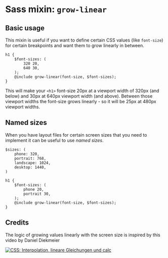 # Sass mixin: `grow-linear`

## Basic usage

This mixin is useful if you want to define certain CSS values (like `font-size`) for certain breakpoints and want them
to grow linearly in between.

    h1 {
        $font-sizes: (
            320 20,
            640 30,
        );
        @include grow-linear(font-size, $font-sizes);
    }
    
This will make your `<h1>` font-size 20px at a viewport width of 320px (and below) and 30px at 640px viewport width (and
above). Between those viewport widths the font-size grows linearly - so it will be 25px at 480px viewport widths.

## Named sizes

When you have layout files for certain screen sizes that you need to implement it can be useful to use *named sizes*.

    $sizes: (
        phone: 320,
        portrait: 768,
        landscape: 1024,
        desktop: 1440,
    )
    
    h1 {
        $font-sizes: (
            phone 20,
            portrait 30,
        );
        @include grow-linear(font-size, $font-sizes);
    }

## Credits

The logic of growing values linearly with the screen size is inspired by this video by Daniel Diekmeier

[![CSS: Interpolation, lineare Gleichungen und calc](https://img.youtube.com/vi/NeQrOPRqtr4/0.jpg)](https://www.youtube.com/watch?v=NeQrOPRqtr4)
